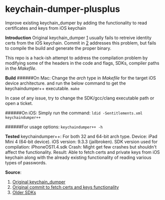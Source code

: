 # keychain-dumper-plusplus
Improve existing keychain_dumper by adding the functionality to read certificates and keys from iOS keychain

**Introduction**
Original keychain_dumper [1](https://github.com/abhinashjain/keychain-dumper-plusplus#Source) usually fails to retreive identity certs from the iOS keychain.
Commit in [2](https://github.com/abhinashjain/keychain-dumper-plusplus#Source) addresses this problem, but fails to compile the build and generate the proper binary.

This repo is a hack-ish attempt to address the compilation problem by modifying some of the headers in the code and flags, SDKs, compiler paths in the *Makefile*.  

**Build**
######On Mac:
Change the *arch* type in *Makefile* for the target iOS device architecture.
and run the below command to get the keychaindumper++ executable.
`make` 

In case of any issue, try to change the SDK/gcc/clang executable path or open a ticket.

######On iOS:
Simply run the command:
`ldid -Sentitlements.xml keychaindumper++`

######For usage options:
`keychaindumper++ -h`

**Tested**
keychaindumper++: For both 32 and 64-bit arch type.
Device: iPad Mini 4 (64-bit device).
iOS version: 9.3.3 (jailbroken).
SDK version used for compilation: iPhoneOS11.4.sdk
Crash: Might get few crashes but shouldn't affect the functionality.
Result: Able to fetch certs and private keys from iOS keychain along with the already existing functionality of reading various types of passwords.

**Source**:
1. [Original keychain_dumper](https://github.com/ptoomey3/Keychain-Dumper/)
2. [Original commit to fetch certs and keys functionality](https://github.com/rjoudrey/Keychain-Dumper/commit/4c558843e00516513c8cee7b47fe0605a883e180)
3. [Older SDKs](https://github.com/nst/iOS-Runtime-Headers/releases)

